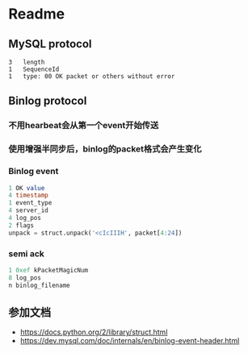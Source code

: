 # Readme

## MySQL protocol
```
3   length
1   SequenceId
1   type: 00 OK packet or others without error

```

## Binlog protocol

### 不用hearbeat会从第一个event开始传送
### 使用增强半同步后，binlog的packet格式会产生变化

### Binlog event
```sql
1 OK value
4 timestamp
1 event_type
4 server_id
4 log_pos
2 flags
unpack = struct.unpack('<cIcIIIH', packet[4:24])
```

### semi ack
```sql
1 0xef kPacketMagicNum
8 log_pos
n binlog_filename

```
##  参加文档
-  https://docs.python.org/2/library/struct.html
-  https://dev.mysql.com/doc/internals/en/binlog-event-header.html
